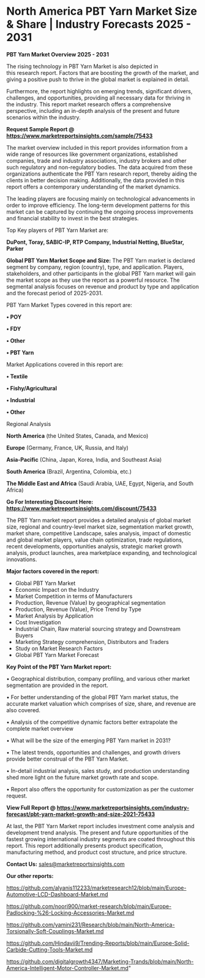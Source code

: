 # North America PBT Yarn Market Size & Share | Industry Forecasts 2025 - 2031

<Strong> PBT Yarn Market Overview 2025 - 2031</strong>

The rising technology in PBT Yarn Market is also depicted in this research report. Factors that are boosting the growth of the market, and giving a positive push to thrive in the global market is explained in detail.

Furthermore, the report highlights on emerging trends, significant drivers, challenges, and opportunities, providing all necessary data for thriving in the industry. This report market research offers a comprehensive perspective, including an in-depth analysis of the present and future scenarios within the industry.

<strong>Request Sample Report @ <a href=https://www.marketreportsinsights.com/sample/75433>https://www.marketreportsinsights.com/sample/75433</a></strong>

The market overview included in this report provides information from a wide range of resources like government organizations, established companies, trade and industry associations, industry brokers and other such regulatory and non-regulatory bodies. The data acquired from these organizations authenticate the PBT Yarn research report, thereby aiding the clients in better decision making. Additionally, the data provided in this report offers a contemporary understanding of the market dynamics.

The leading players are focusing mainly on technological advancements in order to improve efficiency. The long-term development patterns for this market can be captured by continuing the ongoing process improvements and financial stability to invest in the best strategies.

Top Key players of PBT Yarn Market are:

<strong>DuPont, Toray, SABIC-IP, RTP Company, Industrial Netting, BlueStar, Parker</strong>

<strong><b>Global PBT Yarn Market Scope and Size:</b></strong>
The PBT Yarn market is declared segment by company, region (country), type, and application. Players, stakeholders, and other participants in the global PBT Yarn market will gain the market scope as they use the report as a powerful resource. The segmental analysis focuses on revenue and product by type and application and the forecast period of 2025-2031.

PBT Yarn Market Types covered in this report are:

<strong>• POY

• FDY

• Other

• PBT Yarn</strong>

Market Applications covered in this report are:

<strong>• Textile

• Fishy/Agricultural

• Industrial

• Other</strong> 

Regional Analysis

<strong>North America</strong> (the United States, Canada, and Mexico)

<strong>Europe</strong> (Germany, France, UK, Russia, and Italy)

<strong>Asia-Pacific</strong> (China, Japan, Korea, India, and Southeast Asia)

<strong>South America</strong> (Brazil, Argentina, Colombia, etc.)

<strong>The Middle East and Africa</strong> (Saudi Arabia, UAE, Egypt, Nigeria, and South Africa)

<strong>Go For Interesting Discount Here: <a href=https://www.marketreportsinsights.com/discount/75433>https://www.marketreportsinsights.com/discount/75433</a></strong>

The PBT Yarn market report provides a detailed analysis of global market size, regional and country-level market size, segmentation market growth, market share, competitive Landscape, sales analysis, impact of domestic and global market players, value chain optimization, trade regulations, recent developments, opportunities analysis, strategic market growth analysis, product launches, area marketplace expanding, and technological innovations.

<strong><b>Major factors covered in the report:</b></strong>
<ul>
  <li>Global PBT Yarn Market </li>
  <li>Economic Impact on the Industry</li>
  <li>Market Competition in terms of Manufacturers</li>
  <li>Production, Revenue (Value) by geographical segmentation</li>
  <li>Production, Revenue (Value), Price Trend by Type</li>
  <li>Market Analysis by Application</li>
  <li>Cost Investigation</li>
  <li>Industrial Chain, Raw material sourcing strategy and Downstream Buyers</li>
  <li>Marketing Strategy comprehension, Distributors and Traders</li>
  <li>Study on Market Research Factors</li>
  <li>Global PBT Yarn Market Forecast</li>
</ul>

<strong><b>Key Point of the PBT Yarn Market report:</b></strong>

• Geographical distribution, company profiling, and various other market segmentation are provided in the report.

• For better understanding of the global PBT Yarn market status, the accurate market valuation which comprises of size, share, and revenue are also covered.

• Analysis of the competitive dynamic factors better extrapolate the complete market overview

• What will be the size of the emerging PBT Yarn market in 2031?

• The latest trends, opportunities and challenges, and growth drivers provide better construal of the PBT Yarn Market.

• In-detail industrial analysis, sales study, and production understanding shed more light on the future market growth rate and scope.

• Report also offers the opportunity for customization as per the customer request.

<strong><b>View Full Report @ <a href=https://www.marketreportsinsights.com/industry-forecast/pbt-yarn-market-growth-and-size-2021-75433>https://www.marketreportsinsights.com/industry-forecast/pbt-yarn-market-growth-and-size-2021-75433</a></b></strong>


At last, the PBT Yarn Market report includes investment come analysis and development trend analysis. The present and future opportunities of the fastest growing international industry segments are coated throughout this report. This report additionally presents product specification, manufacturing method, and product cost structure, and price structure.

<strong>Contact Us:</strong>
sales@marketreportsinsights.com

<strong>Our other reports:</strong>

<a href=https://github.com/alyanis112233/marketresearch12/blob/main/Europe-Automotive-LCD-Dashboard-Market.md>https://github.com/alyanis112233/marketresearch12/blob/main/Europe-Automotive-LCD-Dashboard-Market.md</a>

<a href=https://github.com/noori900/market-research/blob/main/Europe-Padlocking-%26-Locking-Accessories-Market.md>https://github.com/noori900/market-research/blob/main/Europe-Padlocking-%26-Locking-Accessories-Market.md</a>

<a href=https://github.com/yamini231/Research/blob/main/North-America-Torsionally-Soft-Couplings-Market.md>https://github.com/yamini231/Research/blob/main/North-America-Torsionally-Soft-Couplings-Market.md</a>

<a href=https://github.com/Hindavii9/Trending-Reports/blob/main/Europe-Solid-Carbide-Cutting-Tools-Market.md>https://github.com/Hindavii9/Trending-Reports/blob/main/Europe-Solid-Carbide-Cutting-Tools-Market.md</a>

<a href=https://github.com/digitalgrowth4347/Marketing-Trands/blob/main/North-America-Intelligent-Motor-Controller-Market.md>https://github.com/digitalgrowth4347/Marketing-Trands/blob/main/North-America-Intelligent-Motor-Controller-Market.md</a>"
